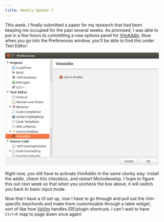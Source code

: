 ```yaml
---
title: Weekly Update 7
---
```

This week, I finally submitted a paper for my research that had been keeping me occupied for the past several weeks. 
As promised, I was able to put in a few hours to committing a new options panel for [VimAddin](http://github.com/alextsui05/VimAddin).
Now when you go into the Preferences window, you'll be able to find this under Text Editor:

[ ![It's a little empty, but...](public/img/vim-addin-preferences-panel.png) ](public/img/vim-addin-preferences-panel.png)

Right now, you still have to activate VimAddin in the same clunky way: install the addin, check this checkbox, and restart Monodevelop.
I hope to figure this out next week so that when you uncheck the box above, it will switch you back to basic input mode.

Now that I have a UI set up, now I have to go through and pull out the Vim-specific keychords and make them customizable through a table widget, sort of like how [VsVim](https://github.com/jaredpar/VsVim) handles IDE/plugin shortcuts.
I can't wait to have `Ctrl+F` map to page down once again!
